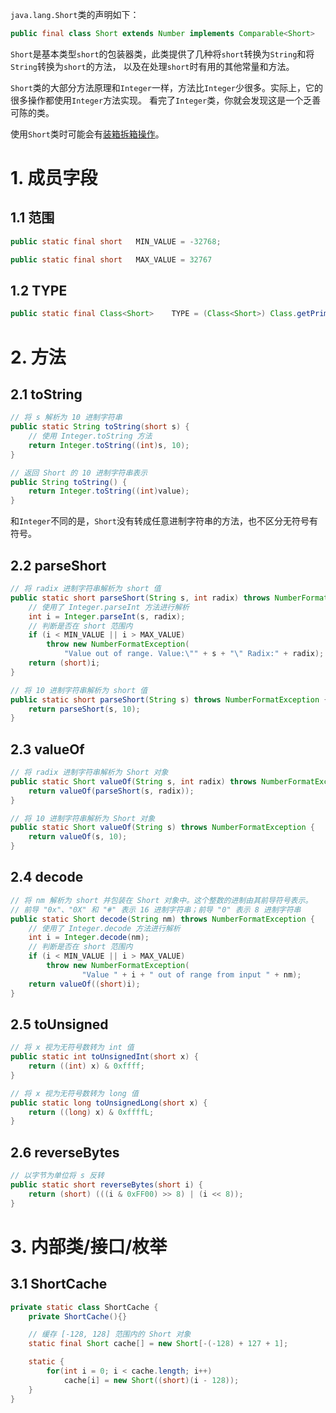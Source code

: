 `java.lang.Short`类的声明如下：
```java
public final class Short extends Number implements Comparable<Short>
```
`Short`是基本类型`short`的包装器类，此类提供了几种将`short`转换为`String`和将`String`转换为`short`的方法，
以及在处理`short`时有用的其他常量和方法。

`Short`类的大部分方法原理和`Integer`一样，方法比`Integer`少很多。实际上，它的很多操作都使用`Integer`方法实现。
看完了`Integer`类，你就会发现这是一个乏善可陈的类。

使用`Short`类时可能会有[装箱拆箱操作][box]。

# 1. 成员字段

## 1.1 范围
```java
public static final short   MIN_VALUE = -32768;

public static final short   MAX_VALUE = 32767
```

## 1.2 TYPE
```java
public static final Class<Short>    TYPE = (Class<Short>) Class.getPrimitiveClass("short");
```

# 2. 方法

## 2.1 toString
```java
// 将 s 解析为 10 进制字符串
public static String toString(short s) {
    // 使用 Integer.toString 方法
    return Integer.toString((int)s, 10);
}

// 返回 Short 的 10 进制字符串表示
public String toString() {
    return Integer.toString((int)value);
}
```
和`Integer`不同的是，`Short`没有转成任意进制字符串的方法，也不区分无符号有符号。

## 2.2 parseShort
```java
// 将 radix 进制字符串解析为 short 值
public static short parseShort(String s, int radix) throws NumberFormatException {
    // 使用了 Integer.parseInt 方法进行解析
    int i = Integer.parseInt(s, radix);
    // 判断是否在 short 范围内
    if (i < MIN_VALUE || i > MAX_VALUE)
        throw new NumberFormatException(
            "Value out of range. Value:\"" + s + "\" Radix:" + radix);
    return (short)i;
}

// 将 10 进制字符串解析为 short 值
public static short parseShort(String s) throws NumberFormatException {
    return parseShort(s, 10);
}
```

## 2.3 valueOf
```java
// 将 radix 进制字符串解析为 Short 对象
public static Short valueOf(String s, int radix) throws NumberFormatException {
    return valueOf(parseShort(s, radix));
}

// 将 10 进制字符串解析为 Short 对象
public static Short valueOf(String s) throws NumberFormatException {
    return valueOf(s, 10);
}
```

## 2.4 decode
```java
// 将 nm 解析为 short 并包装在 Short 对象中。这个整数的进制由其前导符号表示。
// 前导 "0x"、"0X" 和 "#" 表示 16 进制字符串；前导 "0" 表示 8 进制字符串
public static Short decode(String nm) throws NumberFormatException {
    // 使用了 Integer.decode 方法进行解析
    int i = Integer.decode(nm);
    // 判断是否在 short 范围内
    if (i < MIN_VALUE || i > MAX_VALUE)
        throw new NumberFormatException(
                "Value " + i + " out of range from input " + nm);
    return valueOf((short)i);
}
```

## 2.5 toUnsigned
```java
// 将 x 视为无符号数转为 int 值
public static int toUnsignedInt(short x) {
    return ((int) x) & 0xffff;
}

// 将 x 视为无符号数转为 long 值
public static long toUnsignedLong(short x) {
    return ((long) x) & 0xffffL;
}
```

## 2.6 reverseBytes
```java
// 以字节为单位将 s 反转
public static short reverseBytes(short i) {
    return (short) (((i & 0xFF00) >> 8) | (i << 8));
}
```

# 3. 内部类/接口/枚举

## 3.1 ShortCache
```java
private static class ShortCache {
    private ShortCache(){}

    // 缓存 [-128, 128] 范围内的 Short 对象
    static final Short cache[] = new Short[-(-128) + 127 + 1];

    static {
        for(int i = 0; i < cache.length; i++)
            cache[i] = new Short((short)(i - 128));
    }
}
```


[box]: 自动装箱与拆箱.md